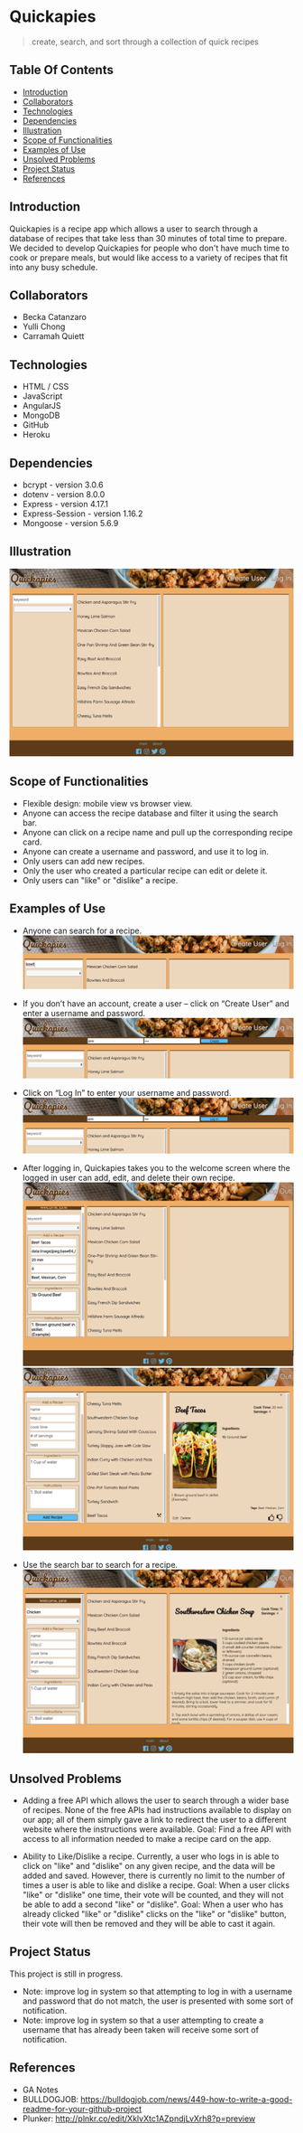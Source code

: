# Quickapies
> create, search, and sort through a collection of quick recipes

## Table Of Contents
* [Introduction](#introduction)
* [Collaborators](#collaborators)
* [Technologies](#technologies)
* [Dependencies](#dependencies)
* [Illustration](#illustration)
* [Scope of Functionalities](#scope-of-functionalities)
* [Examples of Use](#examples-of-use)
* [Unsolved Problems](#unsolved-problems)
* [Project Status](#project-status)
* [References](#references)

## Introduction
Quickapies is a recipe app which allows a user to search through a database of recipes that take less than 30 minutes of total time to prepare. We decided to develop Quickapies for people who don't have much time to cook or prepare meals, but would like access to a variety of recipes that fit into any busy schedule.

## Collaborators
* Becka Catanzaro
* Yulli Chong
* Carramah Quiett

## Technologies
* HTML / CSS
* JavaScript
* AngularJS
* MongoDB
* GitHub
* Heroku

## Dependencies
* bcrypt - version 3.0.6
* dotenv - version 8.0.0
* Express - version 4.17.1
* Express-Session - version 1.16.2
* Mongoose - version 5.6.9

## Illustration
![Example quickapies_app](./public/images/readme/quickapies_app.png)

## Scope of Functionalities
* Flexible design: mobile view vs browser view.
* Anyone can access the recipe database and filter it using the search bar.
* Anyone can click on a recipe name and pull up the corresponding recipe card.
* Anyone can create a username and password, and use it to log in.
* Only users can add new recipes.
* Only the user who created a particular recipe can edit or delete it.
* Only users can "like" or "dislike" a recipe.

## Examples of Use
* Anyone can search for a recipe.
![Example add_search](./public/images/readme/anyone_search.png)

* If you don’t have an account, create a user – click on “Create User” and enter a username and password.
![Example create_user](./public/images/readme/create_user.png)

* Click on “Log In” to enter your username and password.
![Example user_login](./public/images/readme/user_login.png)

* After logging in, Quickapies takes you to the welcome screen where the logged in user can add, edit, and delete their own recipe.
![Example logged_in](./public/images/readme/adding_recipe.png)
![Example add_recipe](./public/images/readme/recipe_added.png)

* Use the search bar to search for a recipe.
![Example login_search](./public/images/readme/loggedin_search.png)

## Unsolved Problems
* Adding a free API which allows the user to search through a wider base of recipes.
None of the free APIs had instructions available to display on our app; all of them simply gave a link to redirect the user to a different website where the instructions were available.
Goal: Find a free API with access to all information needed to make a recipe card on the app.

* Ability to Like/Dislike a recipe.
Currently, a user who logs in is able to click on "like" and "dislike" on any given recipe, and the data will be added and saved. However, there is currently no limit to the number of times a user is able to like and dislike a recipe.
Goal: When a user clicks "like" or "dislike" one time, their vote will be counted, and they will not be able to add a second "like" or "dislike".
Goal: When a user who has already clicked "like" or "dislike" clicks on the "like" or "dislike" button, their vote will then be removed and they will be able to cast it again.

## Project Status
This project is still in progress.
* Note: improve log in system so that attempting to log in with a username and password that do not match, the user is presented with some sort of notification.
* Note: improve log in system so that a user attempting to create a username that has already been taken will receive some sort of notification.

## References
* GA Notes
* BULLDOGJOB: https://bulldogjob.com/news/449-how-to-write-a-good-readme-for-your-github-project
* Plunker: http://plnkr.co/edit/XklvXtc1AZpndjLvXrh8?p=preview
